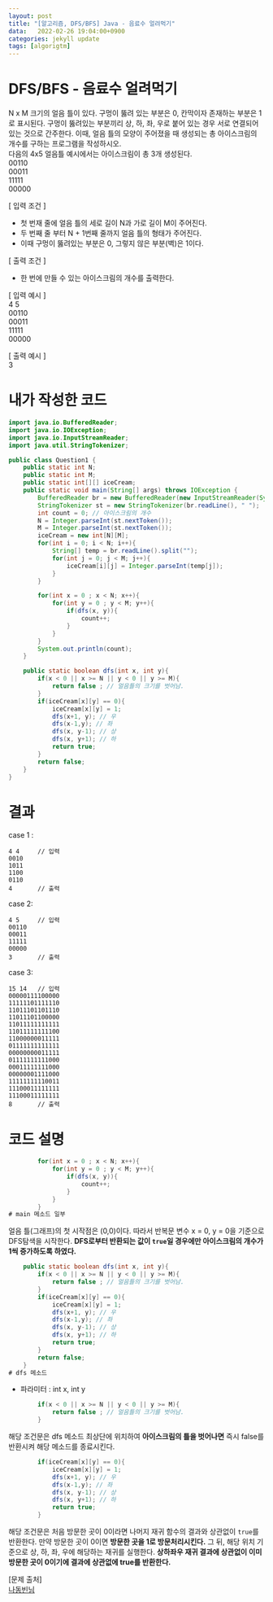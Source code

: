 ```yaml
---
layout: post
title: "[알고리즘, DFS/BFS] Java - 음료수 얼려먹기"
data:   2022-02-26 19:04:00+0900
categories: jekyll update
tags: [algorigtm]
---
```

# DFS/BFS - 음료수 얼려먹기
N x M 크기의 얼음 틀이 있다. 구멍이 뚫려 있는 부분은 0, 칸막이자 존재하는 부분은 1로 표시된다. 구멍이 뚫려있는 부분끼리 상, 하, 좌, 우로 붙어 있는 경우 서로
 연결되어 있는 것으로 간주한다. 이때, 얼음 틀의 모양이 주어졌을 때 생성되는 총 아이스크림의 개수를 구하는 프로그램을 작성하시오.  
다음의 4x5 얼음틀 예시에서는 아이스크림이 총 3개 생성된다.  
00110  
00011  
11111  
00000  
  
[ 입력 조건 ]  
- 첫 번재 줄에 얼음 틀의 세로 길이 N과 가로 길이 M이 주어진다.  
- 두 번째 줄 부터 N + 1번째 줄까지 얼음 틀의 형태가 주어진다.  
- 이때 구멍이 뚫려있는 부분은 0, 그렇지 않은 부분(벽)은 1이다.  
  
[ 출력 조건 ]  
- 한 번에 만들 수 있는 아이스크림의 개수를 출력한다.  
  
[ 입력 예시 ]  
4 5  
00110  
00011  
11111  
00000  
  
[ 출력 예시 ]  
3  
  
# 내가 작성한 코드

```java
import java.io.BufferedReader;
import java.io.IOException;
import java.io.InputStreamReader;
import java.util.StringTokenizer;

public class Question1 {
    public static int N;
    public static int M;
    public static int[][] iceCream;
    public static void main(String[] args) throws IOException {
        BufferedReader br = new BufferedReader(new InputStreamReader(System.in));
        StringTokenizer st = new StringTokenizer(br.readLine(), " ");
        int count = 0; // 아이스크림의 개수
        N = Integer.parseInt(st.nextToken());
        M = Integer.parseInt(st.nextToken());
        iceCream = new int[N][M];
        for(int i = 0; i < N; i++){
            String[] temp = br.readLine().split("");
            for(int j = 0; j < M; j++){
                iceCream[i][j] = Integer.parseInt(temp[j]);
            }
        }

        for(int x = 0 ; x < N; x++){
            for(int y = 0 ; y < M; y++){
                if(dfs(x, y)){
                    count++;
                }
            }
        }
        System.out.println(count);
    }

    public static boolean dfs(int x, int y){
        if(x < 0 || x >= N || y < 0 || y >= M){
            return false ; // 얼음틀의 크기를 벗어남.
        }
        if(iceCream[x][y] == 0){
            iceCream[x][y] = 1;
            dfs(x+1, y); // 우
            dfs(x-1,y); // 좌
            dfs(x, y-1); // 상
            dfs(x, y+1); // 하
            return true;
        }
        return false;
    }
}

```
  
# 결과
case 1 :  
```console
4 4     // 입력
0010
1011
1100
0110
4       // 출력
```
case 2:  
```console
4 5     // 입력
00110
00011
11111
00000
3       // 출력
```
case 3:
```console
15 14   // 입력
00000111100000
11111101111110
11011101101110
11011101100000
11011111111111
11011111111100
11000000011111
01111111111111
00000000011111
01111111111000
00011111111000
00000001111000
11111111110011
11100011111111
11100011111111
8       // 출력
```
  
# 코드 설명
```java
        for(int x = 0 ; x < N; x++){
            for(int y = 0 ; y < M; y++){
                if(dfs(x, y)){
                    count++;
                }
            }
        }
# main 메소드 일부
```
얼음 틀(그래프)의 첫 시작점은 (0,0)이다. 따라서 반복문 변수 x = 0, y = 0을 기준으로 DFS탐색을 시작한다. **DFS로부터 반환되는 값이 `true`일 경우에만 아이스크림의 개수가 1씩 증가하도록 하였다.**  

```java
    public static boolean dfs(int x, int y){
        if(x < 0 || x >= N || y < 0 || y >= M){
            return false ; // 얼음틀의 크기를 벗어남.
        }
        if(iceCream[x][y] == 0){
            iceCream[x][y] = 1;
            dfs(x+1, y); // 우
            dfs(x-1,y); // 좌
            dfs(x, y-1); // 상
            dfs(x, y+1); // 하
            return true;
        }
        return false;
    }
# dfs 메소드
```
- 파라미터 : int x, int y

```java
        if(x < 0 || x >= N || y < 0 || y >= M){
            return false ; // 얼음틀의 크기를 벗어남.
        }
```
해당 조건문은 dfs 메소드 최상단에 위치하여 **아이스크림의 틀을 벗어나면** 즉시 false를 반환시켜 해당 메소드를 종료시킨다.  

```java
        if(iceCream[x][y] == 0){
            iceCream[x][y] = 1;
            dfs(x+1, y); // 우
            dfs(x-1,y); // 좌
            dfs(x, y-1); // 상
            dfs(x, y+1); // 하
            return true;
        }
```
해당 조건문은 처음 방문한 곳이 0이라면 나머지 재귀 함수의 결과와 상관없이 `true`를 반환한다. 만약 방문한 곳이 0이면 **방문한 곳을 1로 방문처리시킨다.** 그 뒤, 해당 위치 기준으로 상, 하, 좌, 우에 해당하는 재귀를 실행한다. **상하좌우 재귀 결과에 상관없이 이미 방문한 곳이 0이기에 결과에 상관없에 true를 반환한다.**  

[문제 출처]  
[나동빈님](http://www.kyobobook.co.kr/product/detailViewKor.laf?ejkGb=KOR&mallGb=KOR&barcode=9791162243077)